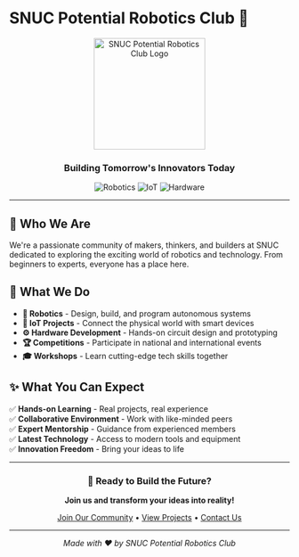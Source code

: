 # SNUC Potential Robotics Club 🤖

<div align="center">
  <img src="https://iili.io/KVpfm0X.jpg" alt="SNUC Potential Robotics Club Logo" width="200"/>
  
  ### Building Tomorrow's Innovators Today
  
  ![Robotics](https://img.shields.io/badge/Robotics-FF6B6B?style=for-the-badge&logo=robot&logoColor=white)
  ![IoT](https://img.shields.io/badge/IoT-4ECDC4?style=for-the-badge&logo=internet-of-things&logoColor=white)
  ![Hardware](https://img.shields.io/badge/Hardware-95E1D3?style=for-the-badge&logo=raspberry-pi&logoColor=white)
</div>

---

## 🌟 Who We Are

We're a passionate community of makers, thinkers, and builders at SNUC dedicated to exploring the exciting world of robotics and technology. From beginners to experts, everyone has a place here.

## 🔧 What We Do

- **🤖 Robotics** - Design, build, and program autonomous systems
- **📡 IoT Projects** - Connect the physical world with smart devices
- **⚙️ Hardware Development** - Hands-on circuit design and prototyping
- **🏆 Competitions** - Participate in national and international events
- **🎓 Workshops** - Learn cutting-edge tech skills together

## ✨ What You Can Expect

✅ **Hands-on Learning** - Real projects, real experience  
✅ **Collaborative Environment** - Work with like-minded peers  
✅ **Expert Mentorship** - Guidance from experienced members  
✅ **Latest Technology** - Access to modern tools and equipment  
✅ **Innovation Freedom** - Bring your ideas to life  

---

<div align="center">
  
### 🚀 Ready to Build the Future?

**Join us and transform your ideas into reality!**

[Join Our Community](#) • [View Projects](#) • [Contact Us](#)

---

*Made with ❤️ by SNUC Potential Robotics Club*

</div>
